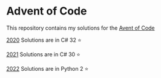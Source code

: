 # Advent of Code

This repository contains my solutions for the [Avent of Code](https://adventofcode.com/)

[2020](https://github.com/AdeZwart/advent-of-code/tree/main/2020/dotnet)
Solutions are in C#
32 :star:

[2021](https://github.com/AdeZwart/advent-of-code/tree/main/2021/dotnet)
Solutions are in C#
30 :star:

[2022](https://github.com/AdeZwart/advent-of-code/tree/main/2022/Python)
Solutions are in Python
2 :star:
